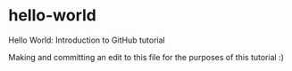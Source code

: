 # hello-world
Hello World: Introduction to GitHub tutorial

Making and committing an edit to this file for the purposes of this tutorial :)
